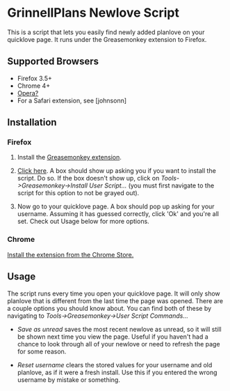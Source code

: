 # GrinnellPlans Newlove Script #

This is a script that lets you easily find newly added planlove on your quicklove page. It runs under the Greasemonkey extension to Firefox.

## Supported Browsers ##

 * Firefox 3.5+
 * Chrome 4+
 * [Opera?](http://www.opera.com/docs/userjs/using/#writingscripts)
 * For a Safari extension, see [johnsonn]

## Installation ##

### Firefox ###

1. Install the [Greasemonkey extension](https://addons.mozilla.org/en-US/firefox/addon/greasemonkey/).

2. [Click here](https://github.com/grinnellplans/Newlove/raw/master/newlove.user.js). A box should show up asking you if you want to install the script. Do so. If the box doesn't show up, click on _Tools->Greasemonkey->Install User Script..._ (you must first navigate to the script for this option to not be grayed out).

3. Now go to your quicklove page. A box should pop up asking for your username. Assuming it has guessed correctly, click 'Ok' and you're all set. Check out Usage below for more options.

### Chrome ###

[Install the extension from the Chrome Store.](https://chrome.google.com/webstore/detail/grinnellplans-newlove/backipgbokemnkkfbcicjllnfeoeenaf/details)

## Usage ##

The script runs every time you open your quicklove page. It will only show planlove that is different from the last time the page was opened. There are a couple options you should know about. You can find both of these by navigating to _Tools->Greasemonkey->User Script Commands..._

* _Save as unread_ saves the most recent newlove as unread, so it will still be shown next time you view the page. Useful if you haven't had a chance to look through all of your newlove or need to refresh the page for some reason.

* _Reset username_ clears the stored values for your username and old planlove, as if it were a fresh install. Use this if you entered the wrong username by mistake or something.
